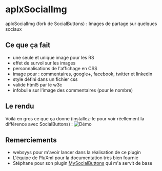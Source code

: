 # aplxSocialImg
aplxSocialImg (fork de SocialButtons) : Images de partage sur quelques sociaux

## Ce que ça fait
- une seule et unique image pour les RS
- effet de survol sur les images
- personnalisations de l'affichage en CSS
- image pour : commentaires, google+, facebook, twitter et linkedin
- style défini dans un fichier css
- valide html5 par le w3c
- infobulle sur l'image des commentaires (pour le nombre)

## Le rendu
Voilà en gros ce que ça donne (installez-le pour voir réellement la différence avec SocialButtons) :
![Démo](https://github.com/aruhuno/aplxSocialImg/blob/master/demo.png)

## Remerciements
- websyys pour m'avoir lancer dans la réalisation de ce plugin
- L'équipe de PluXml pour la documentation très bien fournie
- Stéphane pour son plugin [MySocialButtons](http://forum.pluxml.org/viewtopic.php?id=2924) qui m'a servit de base
